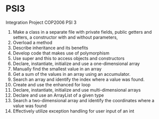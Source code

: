 



# PSI3
Integration Project COP2006
PSI 3
   1) Make a class in a separate file with private fields,
   public getters and setters, 
   a constructor with and without parameters,
   2) Overload a method
   3) Describe inheritance and its benefits
   4) Develop code that makes use of polymorphism
   5) Use super and this to access objects and constructors
   6) Declare, instantiate, initialize and use a one-dimensional array
   7) Manually find the smallest value in an array
   8) Get a sum of the values in an array using an accumulator.
   9) Search an array and identify the index where a value was found.
   10) Create and use the enhanced for loop
   11) Declare, instantiate, initialize and use multi-dimensional arrays
   12) Declare and use an ArrayList of a given type
   13) Search a two-dimensional array and identify the coordinates where a value was found
   14) Effectively utilize exception handling for user input of an int
